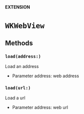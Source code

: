 **EXTENSION**

# `WKWebView`

## Methods
### `load(address:)`

Load an address

- Parameter address: web address

### `load(url:)`

Load a url

- Parameter address: web url
